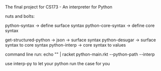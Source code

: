 The final project for CS173 - An interpreter for Python

nuts and bolts:

python-syntax -> define surface syntax
python-core-syntax -> define core syntax


get-structured-python -> json -> surface syntax
python-desugar -> surface syntax to core syntax
python-interp -> core syntax to values




command line run:
echo "<python code>" | racket python-main.rkt --python-path <path> --interp

use interp-py to let your python run the case for you


